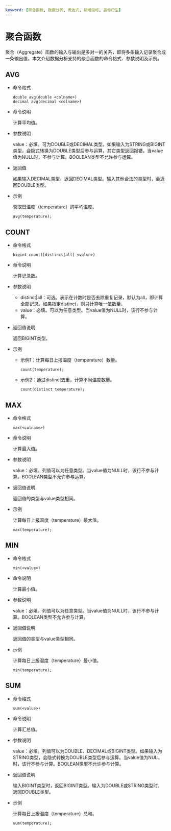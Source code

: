 ```yaml
---
keyword: [聚合函数, 数据分析, 表达式, 新增指标, 指标衍生]
---
```


# 聚合函数

聚合（Aggregate）函数的输入与输出是多对一的关系，即将多条输入记录聚合成一条输出值。本文介绍数据分析支持的聚合函数的命令格式、参数说明及示例。

## AVG

-   命令格式

    ```
    double avg(double <colname>)
    decimal avg(decimal <colname>)
    ```

-   命令说明

    计算平均值。

-   参数说明

    value：必填。可为DOUBLE或DECIMAL类型。如果输入为STRING或BIGINT类型，会隐式转换为DOUBLE类型后参与运算，其它类型返回报错。当value值为NULL时，不参与计算。BOOLEAN类型不允许参与运算。

-   返回值

    如果输入DECIMAL类型，返回DECIMAL类型。输入其他合法的类型时，会返回DOUBLE类型。

-   示例

    获取日温度（temperature）的平均温度。

    ```
    avg(temperature);
    ```


## COUNT

-   命令格式

    ```
    bigint count([distinct|all] <value>)
    ```

-   命令说明

    计算记录数。

-   参数说明
    -   distinct\|all：可选。表示在计数时是否去除重复记录，默认为all，即计算全部记录。如果指定distinct，则只计算唯一值数量。
    -   value：必填。可以为任意类型。当value值为NULL时，该行不参与计算。
-   返回值说明

    返回BIGINT类型。

-   示例
    -   示例1：计算每日上报温度（temperature）数量。

        ```
        count(temperature);
        ```

    -   示例2：通过distinct去重，计算不同温度数量。

        ```
        count(distinct temperature);
        ```


## MAX

-   命令格式

    ```
    max(<colname>)
    ```

-   命令说明

    计算最大值。

-   参数说明

    value：必填。列值可以为任意类型。当value值为NULL时，该行不参与计算。BOOLEAN类型不允许参与运算。

-   返回值说明

    返回值的类型与value类型相同。

-   示例

    计算每日上报温度（temperature）最大值。

    ```
    max(temperature);
    ```


## MIN

-   命令格式

    ```
    min(<value>)
    ```

-   命令说明

    计算最小值。

-   参数说明

    value：必填。列值可以为任意类型。当value值为NULL时，该行不参与计算。BOOLEAN类型不允许参与计算。

-   返回值说明

    返回值的类型与value类型相同。

-   示例

    计算每日上报温度（temperature）最小值。

    ```
    min(temperature);
    ```


## SUM

-   命令格式

    ```
    sum(<value>)
    ```

-   命令说明

    计算汇总值。

-   参数说明

    value：必填。列值可以为DOUBLE、DECIMAL或BIGINT类型。如果输入为STRING类型，会隐式转换为DOUBLE类型后参与运算。当value值为NULL时，该行不参与计算。BOOLEAN类型不允许参与计算。

-   返回值说明

    输入BIGINT类型时，返回BIGINT类型。输入为DOUBLE或STRING类型时，返回DOUBLE类型。

-   示例

    计算每日上报温度（temperature）总和。

    ```
    sum(temperature);
    ```


